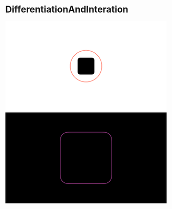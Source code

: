 # DifferentiationAndInteration
![](DifferentiationAndIntegration.gif)
![](DifferentiationAndIntegration2.gif)
